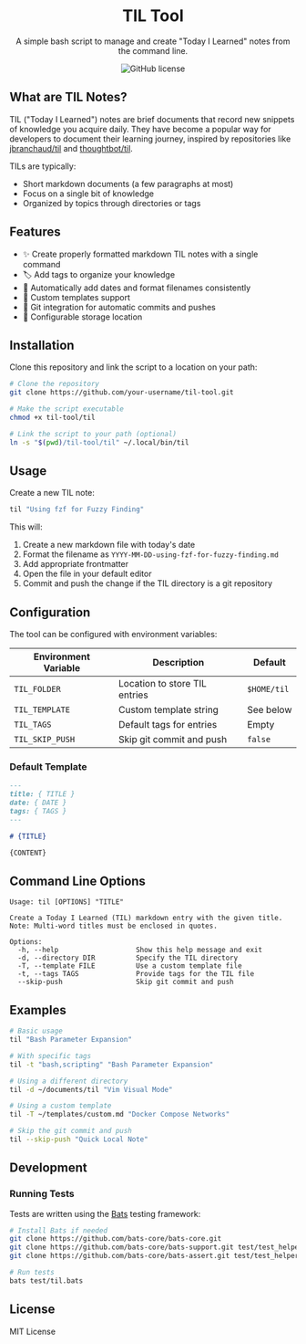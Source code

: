 <div align="center">

# TIL Tool

A simple bash script to manage and create "Today I Learned" notes from the command line.

![GitHub license](https://img.shields.io/badge/license-MIT-blue.svg)

</div>

## What are TIL Notes?

TIL ("Today I Learned") notes are brief documents that record new snippets of knowledge you acquire daily. They have become a popular way for developers to document their learning journey, inspired by repositories like [jbranchaud/til](https://github.com/jbranchaud/til) and [thoughtbot/til](https://github.com/thoughtbot/til).

TILs are typically:

- Short markdown documents (a few paragraphs at most)
- Focus on a single bit of knowledge
- Organized by topics through directories or tags

## Features

- ✨ Create properly formatted markdown TIL notes with a single command
- 🏷️ Add tags to organize your knowledge
- 📅 Automatically add dates and format filenames consistently
- 📝 Custom templates support
- 🔄 Git integration for automatic commits and pushes
- 📂 Configurable storage location

## Installation

Clone this repository and link the script to a location on your path:

```bash
# Clone the repository
git clone https://github.com/your-username/til-tool.git

# Make the script executable
chmod +x til-tool/til

# Link the script to your path (optional)
ln -s "$(pwd)/til-tool/til" ~/.local/bin/til
```

## Usage

Create a new TIL note:

```bash
til "Using fzf for Fuzzy Finding"
```

This will:

1. Create a new markdown file with today's date
2. Format the filename as `YYYY-MM-DD-using-fzf-for-fuzzy-finding.md`
3. Add appropriate frontmatter
4. Open the file in your default editor
5. Commit and push the change if the TIL directory is a git repository

## Configuration

The tool can be configured with environment variables:

| Environment Variable | Description                   | Default     |
| -------------------- | ----------------------------- | ----------- |
| `TIL_FOLDER`         | Location to store TIL entries | `$HOME/til` |
| `TIL_TEMPLATE`       | Custom template string        | See below   |
| `TIL_TAGS`           | Default tags for entries      | Empty       |
| `TIL_SKIP_PUSH`      | Skip git commit and push      | `false`     |

### Default Template

```markdown
---
title: { TITLE }
date: { DATE }
tags: { TAGS }
---

# {TITLE}

{CONTENT}
```

## Command Line Options

```
Usage: til [OPTIONS] "TITLE"

Create a Today I Learned (TIL) markdown entry with the given title.
Note: Multi-word titles must be enclosed in quotes.

Options:
  -h, --help                   Show this help message and exit
  -d, --directory DIR          Specify the TIL directory
  -T, --template FILE          Use a custom template file
  -t, --tags TAGS              Provide tags for the TIL file
  --skip-push                  Skip git commit and push
```

## Examples

```bash
# Basic usage
til "Bash Parameter Expansion"

# With specific tags
til -t "bash,scripting" "Bash Parameter Expansion"

# Using a different directory
til -d ~/documents/til "Vim Visual Mode"

# Using a custom template
til -T ~/templates/custom.md "Docker Compose Networks"

# Skip the git commit and push
til --skip-push "Quick Local Note"
```

## Development

### Running Tests

Tests are written using the [Bats](https://github.com/bats-core/bats-core) testing framework:

```bash
# Install Bats if needed
git clone https://github.com/bats-core/bats-core.git
git clone https://github.com/bats-core/bats-support.git test/test_helper/bats-support
git clone https://github.com/bats-core/bats-assert.git test/test_helper/bats-assert

# Run tests
bats test/til.bats
```

## License

MIT License
